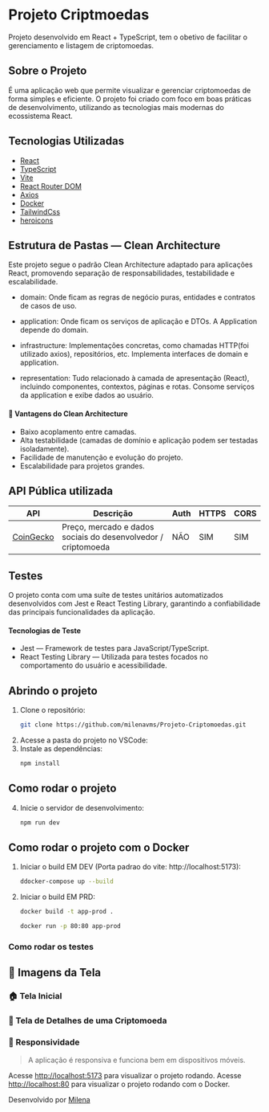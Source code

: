 # Projeto Criptmoedas

Projeto desenvolvido em React + TypeScript, tem o obetivo de facilitar o gerenciamento e listagem de criptomoedas.

## Sobre o Projeto

É uma aplicação web que permite visualizar e gerenciar criptomoedas de forma simples e eficiente. O projeto foi criado com foco em boas práticas de desenvolvimento, utilizando as tecnologias mais modernas do ecossistema React.

## Tecnologias Utilizadas

- [React](https://react.dev/)
- [TypeScript](https://www.typescriptlang.org/)
- [Vite](https://vitejs.dev/)
- [React Router DOM](https://www.npmjs.com/package/react-router-dom)
- [Axios](https://www.npmjs.com/package/axios#installing)
- [Docker](https://www.docker.com/)
- [TailwindCss](https://tailwindcss.com/)
- [heroicons](https://heroicons.com/)

## Estrutura de Pastas — Clean Architecture
Este projeto segue o padrão Clean Architecture adaptado para aplicações React, promovendo separação de responsabilidades, testabilidade e escalabilidade.

- domain: Onde ficam as regras de negócio puras, entidades e contratos de casos de uso.

- application: Onde ficam os serviços de aplicação e DTOs. A Application depende do domain.

- infrastructure: Implementações concretas, como chamadas HTTP(foi utilizado axios), repositórios, etc. Implementa interfaces de domain e application.

- representation: Tudo relacionado à camada de apresentação (React), incluindo componentes, contextos, páginas e rotas. Consome serviços da application e exibe dados ao usuário.

#### 🚀 Vantagens do Clean Architecture
 - Baixo acoplamento entre camadas.
- Alta testabilidade (camadas de domínio e aplicação podem ser testadas isoladamente).
- Facilidade de manutenção e evolução do projeto.
- Escalabilidade para projetos grandes.

## API Pública utilizada

| API               | Descrição                              | Auth     | HTTPS | CORS     |
|-------------------|----------------------------------------|----------|-------|----------|
| [CoinGecko](https://www.coingecko.com/en/api) |Preço, mercado e dados sociais do desenvolvedor / criptomoeda   | NÃO  | SIM   | SIM     |


## Testes
O projeto conta com uma suíte de testes unitários automatizados desenvolvidos com Jest e React Testing Library, garantindo a confiabilidade das principais funcionalidades da aplicação.

#### Tecnologias de Teste
- Jest — Framework de testes para JavaScript/TypeScript.
- React Testing Library — Utilizada para testes focados no comportamento do usuário e acessibilidade.



## Abrindo o projeto

1. Clone o repositório:
   ```bash
   git clone https://github.com/milenavms/Projeto-Criptomoedas.git
   ```
2. Acesse a pasta do projeto no VSCode:
3. Instale as dependências:
   ```bash
   npm install
   ```

## Como rodar o projeto
4. Inicie o servidor de desenvolvimento:
   ```bash
   npm run dev
   ```

## Como rodar o projeto com o Docker
1. Iniciar o build EM DEV (Porta padrao do vite: http://localhost:5173):
   ```bash
   ddocker-compose up --build
   ```
2. Iniciar o build EM PRD:
   ```bash
   docker build -t app-prod .
   ```
   ```bash
   docker run -p 80:80 app-prod
   ```

### Como rodar os testes


## 📸 Imagens da Tela

### 🏠 Tela Inicial


### 📄 Tela de Detalhes de uma Criptomoeda


### 📱 Responsividade



> A aplicação é responsiva e funciona bem em dispositivos móveis.


Acesse [http://localhost:5173](http://localhost:5173) para visualizar o projeto rodando.
Acesse [http://localhost:80](http://localhost:5173) para visualizar o projeto rodando com o Docker.

Desenvolvido por [Milena](https://github.com/milenavms)